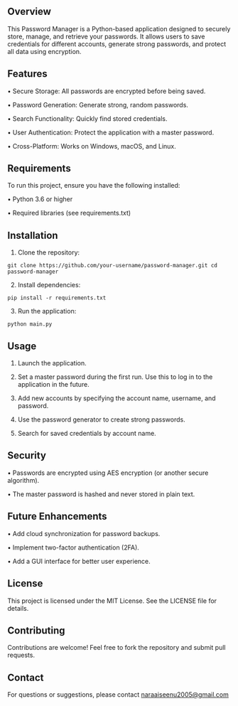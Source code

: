 ## Overview

This Password Manager is a Python-based application designed to securely store, manage, and retrieve your passwords. It allows users to save credentials for different accounts, generate strong passwords, and protect all data using encryption.

## Features

• Secure Storage: All passwords are encrypted before being saved.

• Password Generation: Generate strong, random passwords.

• Search Functionality: Quickly find stored credentials.

• User Authentication: Protect the application with a master password.

• Cross-Platform: Works on Windows, macOS, and Linux.

## Requirements

To run this project, ensure you have the following installed:

 • Python 3.6 or higher

 • Required libraries (see requirements.txt)

## Installation

1. Clone the repository:

``git clone https://github.com/your-username/password-manager.git
cd password-manager``

2. Install dependencies:

```pip install -r requirements.txt```

3. Run the application:

``python main.py``

## Usage

1. Launch the application.

2. Set a master password during the first run. Use this to log in to the application in the future.

3. Add new accounts by specifying the account name, username, and password.

4. Use the password generator to create strong passwords.

5. Search for saved credentials by account name.

## Security

• Passwords are encrypted using AES encryption (or another secure algorithm).

• The master password is hashed and never stored in plain text.

## Future Enhancements

• Add cloud synchronization for password backups.

• Implement two-factor authentication (2FA).

• Add a GUI interface for better user experience.

## License

This project is licensed under the MIT License. See the LICENSE file for details.

## Contributing

Contributions are welcome! Feel free to fork the repository and submit pull requests.

## Contact

For questions or suggestions, please contact naraaiseenu2005@gmail.com

